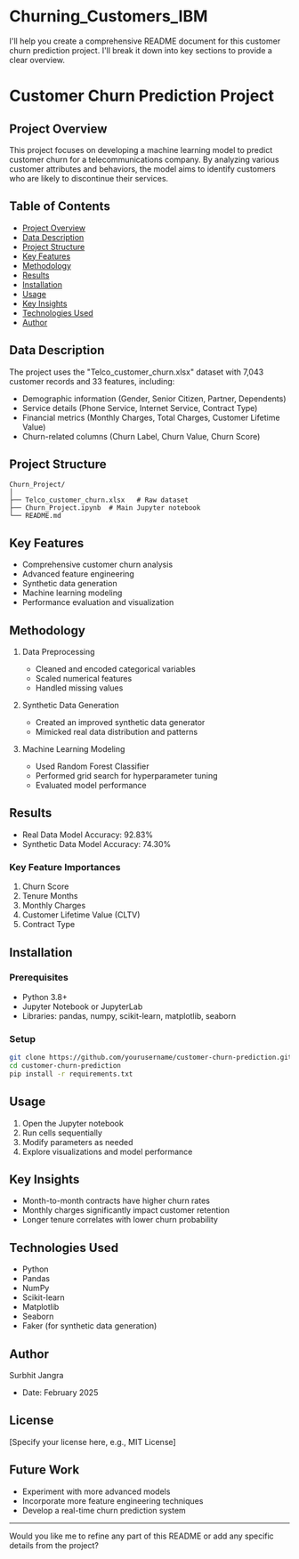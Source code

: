 # Churning_Customers_IBM
I'll help you create a comprehensive README document for this customer churn prediction project. I'll break it down into key sections to provide a clear overview.

# Customer Churn Prediction Project

## Project Overview
This project focuses on developing a machine learning model to predict customer churn for a telecommunications company. By analyzing various customer attributes and behaviors, the model aims to identify customers who are likely to discontinue their services.

## Table of Contents
- [Project Overview](#project-overview)
- [Data Description](#data-description)
- [Project Structure](#project-structure)
- [Key Features](#key-features)
- [Methodology](#methodology)
- [Results](#results)
- [Installation](#installation)
- [Usage](#usage)
- [Key Insights](#key-insights)
- [Technologies Used](#technologies-used)
- [Author](#author)

## Data Description
The project uses the "Telco_customer_churn.xlsx" dataset with 7,043 customer records and 33 features, including:
- Demographic information (Gender, Senior Citizen, Partner, Dependents)
- Service details (Phone Service, Internet Service, Contract Type)
- Financial metrics (Monthly Charges, Total Charges, Customer Lifetime Value)
- Churn-related columns (Churn Label, Churn Value, Churn Score)

## Project Structure
```
Churn_Project/
│
├── Telco_customer_churn.xlsx   # Raw dataset
├── Churn_Project.ipynb  # Main Jupyter notebook
└── README.md
```

## Key Features
- Comprehensive customer churn analysis
- Advanced feature engineering
- Synthetic data generation
- Machine learning modeling
- Performance evaluation and visualization

## Methodology
1. Data Preprocessing
   - Cleaned and encoded categorical variables
   - Scaled numerical features
   - Handled missing values

2. Synthetic Data Generation
   - Created an improved synthetic data generator
   - Mimicked real data distribution and patterns

3. Machine Learning Modeling
   - Used Random Forest Classifier
   - Performed grid search for hyperparameter tuning
   - Evaluated model performance

## Results
- Real Data Model Accuracy: 92.83%
- Synthetic Data Model Accuracy: 74.30%

### Key Feature Importances
1. Churn Score
2. Tenure Months
3. Monthly Charges
4. Customer Lifetime Value (CLTV)
5. Contract Type

## Installation

### Prerequisites
- Python 3.8+
- Jupyter Notebook or JupyterLab
- Libraries: pandas, numpy, scikit-learn, matplotlib, seaborn

### Setup
```bash
git clone https://github.com/yourusername/customer-churn-prediction.git
cd customer-churn-prediction
pip install -r requirements.txt
```

## Usage
1. Open the Jupyter notebook
2. Run cells sequentially
3. Modify parameters as needed
4. Explore visualizations and model performance

## Key Insights
- Month-to-month contracts have higher churn rates
- Monthly charges significantly impact customer retention
- Longer tenure correlates with lower churn probability

## Technologies Used
- Python
- Pandas
- NumPy
- Scikit-learn
- Matplotlib
- Seaborn
- Faker (for synthetic data generation)

## Author
Surbhit Jangra
- Date: February 2025

## License
[Specify your license here, e.g., MIT License]

## Future Work
- Experiment with more advanced models
- Incorporate more feature engineering techniques
- Develop a real-time churn prediction system

---

Would you like me to refine any part of this README or add any specific details from the project?
